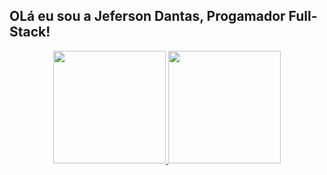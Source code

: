 ## OLá eu sou a Jeferson Dantas, Progamador Full-Stack!
<div align="center">
  <a href="https://github.com/jeferson8458">
  <img height="180em" src="https://github-readme-stats.vercel.app/api?username=jeferson8458&show_icons=true&theme=dracula&include_all_commits=true&count_private=true"/>
  <img height="180em" src="https://github-readme-stats.vercel.app/api/top-langs/?username=jeferson8458&layout=compact&langs_count=7&theme=dracula"/>
</div>

